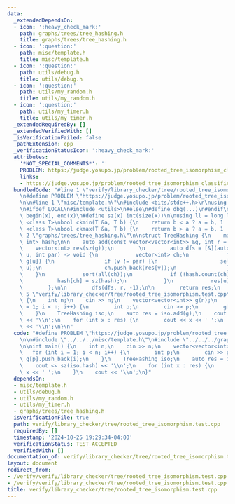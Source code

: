 ```yaml
---
data:
  _extendedDependsOn:
  - icon: ':heavy_check_mark:'
    path: graphs/trees/tree_hashing.h
    title: graphs/trees/tree_hashing.h
  - icon: ':question:'
    path: misc/template.h
    title: misc/template.h
  - icon: ':question:'
    path: utils/debug.h
    title: utils/debug.h
  - icon: ':question:'
    path: utils/my_random.h
    title: utils/my_random.h
  - icon: ':question:'
    path: utils/my_timer.h
    title: utils/my_timer.h
  _extendedRequiredBy: []
  _extendedVerifiedWith: []
  _isVerificationFailed: false
  _pathExtension: cpp
  _verificationStatusIcon: ':heavy_check_mark:'
  attributes:
    '*NOT_SPECIAL_COMMENTS*': ''
    PROBLEM: https://judge.yosupo.jp/problem/rooted_tree_isomorphism_classification
    links:
    - https://judge.yosupo.jp/problem/rooted_tree_isomorphism_classification
  bundledCode: "#line 1 \"verify/library_checker/tree/rooted_tree_isomorphism.test.cpp\"\
    \n#define PROBLEM \"https://judge.yosupo.jp/problem/rooted_tree_isomorphism_classification\"\
    \n\n#line 1 \"misc/template.h\"\n#include <bits/stdc++.h>\n\nusing namespace std;\n\
    \n#ifdef LOCAL\n#include <utils>\n#else\n#define dbg(...)\n#endif\n\n#define all(x)\
    \ begin(x), end(x)\n#define sz(x) int(size(x))\n\nusing ll = long long;\n\ntemplate\
    \ <class T>\nbool ckmin(T &a, T b) {\n    return b < a ? a = b, 1 : 0;\n}\ntemplate\
    \ <class T>\nbool ckmax(T &a, T b) {\n    return b > a ? a = b, 1 : 0;\n}\n#line\
    \ 2 \"graphs/trees/tree_hashing.h\"\n\nstruct TreeHashing {\n    map<vector<int>,\
    \ int> hash;\n\n    auto add(const vector<vector<int>> &g, int r = 0) {\n    \
    \    vector<int> res(sz(g));\n        \n        auto dfs = [&](auto &&self, int\
    \ u, int par) -> void {\n            vector<int> ch;\n            for (int v :\
    \ g[u]) {\n                if (v != par) {\n                    self(self, v,\
    \ u);\n                    ch.push_back(res[v]);\n                }\n        \
    \    }\n            sort(all(ch));\n            if (!hash.count(ch)) {\n     \
    \           hash[ch] = sz(hash);\n            }\n            res[u] = hash[ch];\n\
    \        };\n\n        dfs(dfs, r, -1);\n\n        return res;\n    }\n};\n#line\
    \ 5 \"verify/library_checker/tree/rooted_tree_isomorphism.test.cpp\"\n\nint main()\
    \ {\n    int n;\n    cin >> n;\n    vector<vector<int>> g(n);\n    for (int i\
    \ = 1; i < n; i++) {\n        int p;\n        cin >> p;\n        g[p].push_back(i);\n\
    \    }\n    TreeHashing iso;\n    auto res = iso.add(g);\n    cout << sz(iso.hash)\
    \ << '\\n';\n    for (int x : res) {\n        cout << x << ' ';\n    }\n    cout\
    \ << '\\n';\n}\n"
  code: "#define PROBLEM \"https://judge.yosupo.jp/problem/rooted_tree_isomorphism_classification\"\
    \n\n#include \"../../../misc/template.h\"\n#include \"../../../graphs/trees/tree_hashing.h\"\
    \n\nint main() {\n    int n;\n    cin >> n;\n    vector<vector<int>> g(n);\n \
    \   for (int i = 1; i < n; i++) {\n        int p;\n        cin >> p;\n       \
    \ g[p].push_back(i);\n    }\n    TreeHashing iso;\n    auto res = iso.add(g);\n\
    \    cout << sz(iso.hash) << '\\n';\n    for (int x : res) {\n        cout <<\
    \ x << ' ';\n    }\n    cout << '\\n';\n}"
  dependsOn:
  - misc/template.h
  - utils/debug.h
  - utils/my_random.h
  - utils/my_timer.h
  - graphs/trees/tree_hashing.h
  isVerificationFile: true
  path: verify/library_checker/tree/rooted_tree_isomorphism.test.cpp
  requiredBy: []
  timestamp: '2024-10-25 19:29:34-04:00'
  verificationStatus: TEST_ACCEPTED
  verifiedWith: []
documentation_of: verify/library_checker/tree/rooted_tree_isomorphism.test.cpp
layout: document
redirect_from:
- /verify/verify/library_checker/tree/rooted_tree_isomorphism.test.cpp
- /verify/verify/library_checker/tree/rooted_tree_isomorphism.test.cpp.html
title: verify/library_checker/tree/rooted_tree_isomorphism.test.cpp
---
```

